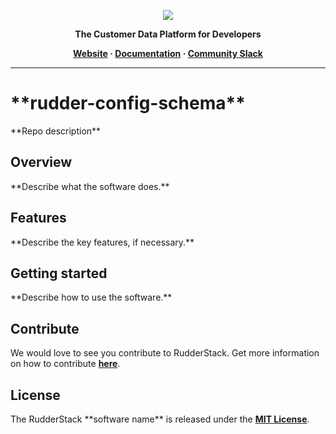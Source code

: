 <p align="center">
  <a href="https://rudderstack.com/">
    <img src="https://user-images.githubusercontent.com/59817155/121357083-1c571300-c94f-11eb-8cc7-ce6df13855c9.png">
  </a>
</p>

<p align="center"><b>The Customer Data Platform for Developers</b></p>

<p align="center">
  <b>
    <a href="https://rudderstack.com">Website</a>
    ·
    <a href="">Documentation</a>
    ·
    <a href="https://rudderstack.com/join-rudderstack-slack-community">Community Slack</a>
  </b>
</p>

---

# \*\*rudder-config-schema\*\*

\*\*Repo description\*\*

## Overview

\*\*Describe what the software does.\*\*

## Features

\*\*Describe the key features, if necessary.\*\*

## Getting started

\*\*Describe how to use the software.\*\*

## Contribute

We would love to see you contribute to RudderStack. Get more information on how to contribute [**here**](CONTRIBUTING.md).

## License

The RudderStack \*\*software name\*\* is released under the [**MIT License**](https://opensource.org/licenses/MIT).
